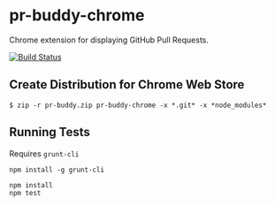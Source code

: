 # pr-buddy-chrome

Chrome extension for displaying GitHub Pull Requests.

[![Build Status](https://travis-ci.org/rchacon/pr-buddy-chrome.svg?branch=master)](https://travis-ci.org/rchacon/pr-buddy-chrome)

## Create Distribution for Chrome Web Store

```
$ zip -r pr-buddy.zip pr-buddy-chrome -x *.git* -x *node_modules*
```

## Running Tests

Requires `grunt-cli`

```
npm install -g grunt-cli
```

```
npm install
npm test
```
